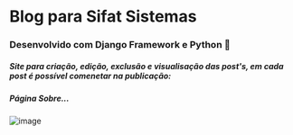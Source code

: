 # Blog para Sifat Sistemas 
### Desenvolvido com Django Framework e Python 🐍
##### Site para criação, edição, exclusão e visualisação das post's, em cada post é possível comenetar na publicação:


##### Página Sobre...
![image](https://user-images.githubusercontent.com/56875087/160389467-d890add7-66c7-46d1-997f-05298000114f.png)

